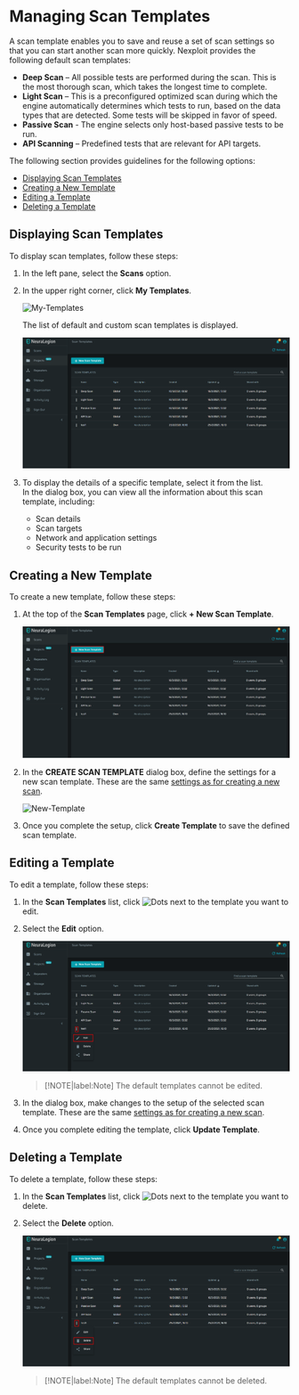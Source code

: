 # Managing Scan Templates
A scan template enables you to save and reuse a set of scan settings so that you can start another scan more quickly. Nexploit provides the following default scan templates:

* **Deep Scan** – All possible tests are performed during the scan. This is the most thorough scan, which takes the longest time to complete.
* **Light Scan** – This is a preconfigured optimized scan during which the engine automatically determines which tests to run, based on the data types that are detected. Some tests will be skipped in favor of speed.
* **Passive Scan** - The engine selects only host-based passive tests to be run.
* **API Scanning** – Predefined tests that are relevant for API targets.


The following section provides guidelines for the following options:
* [Displaying Scan Templates](#Displaying-Scan-Templates)
* [Creating a New Template](#Creating-a-New-Template)
* [Editing a Template](#Editing-a-Template)
* [Deleting a Template](#Deleting-a-Template) 

## Displaying Scan Templates
To display scan templates, follow these steps:
1. In the left pane, select the **Scans** option. 
2. In the upper right corner, click **My Templates**.

    ![My-Templates](media/my-templates.png ':size=60%')

    The list of default and custom scan templates is displayed.

    ![Scan-Templates](media/templates-list.png ':size=60%')

3. To display the details of a specific template, select it from the list.<br> 
  In the dialog box, you can view all the information about this scan template, including:
   * Scan details
   * Scan targets
   * Network and application settings
   * Security tests to be run 

## Creating a New Template
To create a new template, follow these steps:
1. At the top of the **Scan Templates** page,  click **+ New Scan Template**.

    ![New-Template](media\add-scan-template.png ':size=60%')

2. In the **CREATE SCAN TEMPLATE** dialog box, define the settings for a new scan template. These are the same [settings as for creating a new scan](guide/np-web-ui/scanning/creating-new-scan.md). 

    ![New-Template](media\new-template-popup.png ':size=60%')

3. Once you complete the setup, click **Create Template** to save the defined scan template.

## Editing a Template
To edit a template, follow these steps:
1. In the **Scan Templates** list, click ![Dots](media/dots-button.png ':size=2%') next to the template you want to edit.
2. Select the **Edit** option.

    ![Edit-Template](media/edit-template.png ':size=60%')

    > [!NOTE|label:Note]
The default templates cannot be edited.

3. In the dialog box, make changes to the setup of the selected scan template. These are the same [settings as for creating a new scan](guide/np-web-ui/scanning/creating-new-scan.md).
4. Once you complete editing the template, click **Update Template**.

## Deleting a Template
To delete a template, follow these steps:
1. In the **Scan Templates** list, click ![Dots](media/dots-button.png ':size=2%') next to the template you want to delete.
2. Select the **Delete** option.

    ![Delete-Template](media/delete-template.png ':size=60%')

    > [!NOTE|label:Note]
The default templates cannot be deleted.
